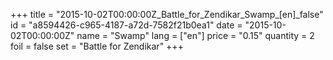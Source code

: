 +++
title = "2015-10-02T00:00:00Z_Battle_for_Zendikar_Swamp_[en]_false"
id = "a8594426-c965-4187-a72d-7582f21b0ea1"
date = "2015-10-02T00:00:00Z"
name = "Swamp"
lang = ["en"]
price = "0.15"
quantity = 2
foil = false
set = "Battle for Zendikar"
+++
